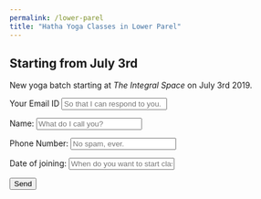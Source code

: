 ```yaml
---
permalink: /lower-parel
title: "Hatha Yoga Classes in Lower Parel"
---
```


## Starting from July 3rd

New yoga batch starting at *The Integral Space* on July 3rd 2019.


<iframe name="hidden_iframe" id="hidden_iframe" style="display:none;"
onload="if(submitted) {window.location='/thankyou';}"></iframe>

<form method="post" action="https://docs.google.com/forms/d/e/1FAIpQLSe7gUJ01ce1e1aaOkLM6pY8dKc5A1eROdc5oKzwLxOCOZezXw/formResponse" target="hidden_iframe" onsubmit="submitted=true;">
<label>Your Email ID</label>
<input name="emailAddress" type="email" placeholder="So that I can respond to you." required>

<label>Name:</label>
<input name="entry.1242451957" type="text" placeholder="What do I call you?" required>

<label>Phone Number:</label>
<input name="entry.1364385227" type="text" placeholder="No spam, ever." required>

<label>Date of joining:</label>
<input name="entry.752416859" type="text" placeholder="When do you want to start classes?" >

<button class="btn btn--large" type="submit">Send</button>
</form>